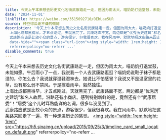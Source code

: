 ```yaml
---
title: 今天上午本来想去历史文化名街武康路走一走，但因为雨太大，喵奶奶打退堂鼓，未能如愿。午后雨小了一点，我说我一个人去武康路逛逛？喵奶奶说鞋子袜子都是湿的，...
date: '2024-11-01'
linkTitle: https://weibo.com/3515092710/OEhLae5UR
source: 种豆得瓜谢不谦的微博
description: '今天上午本来想去历史文化名街武康路走一走，但因为雨太大，喵奶奶打退堂鼓，未能如愿。午后雨小了一点，我说我一个人去武康路逛逛？喵奶奶说鞋子袜子都是湿的，你怎么去？我说就穿湿鞋湿袜去，她说比不怕感冒？我说又不是温室里的花草，没有那么弱不禁风。于是撑着雨伞，毅然独往。<br>
  上海比成都黑得早，才五点刚过，天就黑完了。武康路面不宽，两边都是“优秀历史建筑”和名人故居。沿路还有小商店。感到特别新鲜的是，竟然还有个“武康居委”！“居委”这个儿时耳熟能详的名词，很多年没见到了。<br>
  武康路应该是比较小众的景点，游客很少，但我很喜欢。我在风雨中，默默地把这条路来回走了一遍，有一种走进历史的感觉。 <a href="http://weibo.com/p/100101B2094757D068A7FA4398"
  data-hide=""><span class="url-icon"><img style="width: 1rem;height: 1rem" src="https://h5.sinaimg.cn/upload/2015/09/25/3/timeline_card_small_location_default.png"
  referrerpolicy="no-referr ...'
disable_comments: true
---
```

今天上午本来想去历史文化名街武康路走一走，但因为雨太大，喵奶奶打退堂鼓，未能如愿。午后雨小了一点，我说我一个人去武康路逛逛？喵奶奶说鞋子袜子都是湿的，你怎么去？我说就穿湿鞋湿袜去，她说比不怕感冒？我说又不是温室里的花草，没有那么弱不禁风。于是撑着雨伞，毅然独往。<br> 上海比成都黑得早，才五点刚过，天就黑完了。武康路面不宽，两边都是“优秀历史建筑”和名人故居。沿路还有小商店。感到特别新鲜的是，竟然还有个“武康居委”！“居委”这个儿时耳熟能详的名词，很多年没见到了。<br> 武康路应该是比较小众的景点，游客很少，但我很喜欢。我在风雨中，默默地把这条路来回走了一遍，有一种走进历史的感觉。 <a href="http://weibo.com/p/100101B2094757D068A7FA4398" data-hide=""><span class="url-icon"><img style="width: 1rem;height: 1rem" src="https://h5.sinaimg.cn/upload/2015/09/25/3/timeline_card_small_location_default.png" referrerpolicy="no-referr ...